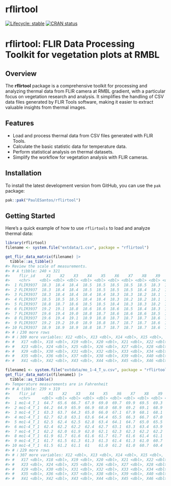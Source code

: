 
<!-- README.md is generated from README.Rmd. Please edit that file -->

# rflirtool

<!-- badges: start -->

[![Lifecycle:
stable](https://img.shields.io/badge/lifecycle-stable-green.svg)](https://lifecycle.r-lib.org/articles/stages.html#stable)
[![CRAN
status](https://www.r-pkg.org/badges/version/rflirtool)](https://CRAN.R-project.org/package=rflirtool)
<!-- badges: end -->

# rflirtool: FLIR Data Processing Toolkit for vegetation plots at RMBL

## Overview

The **rflirtool** package is a comprehensive toolkit for processing and
analyzing thermal data from FLIR camera at RMBL gradient, with a
particular focus on vegetation research and analysis. It simplifies the
handling of CSV data files generated by FLIR Tools software, making it
easier to extract valuable insights from thermal images.

## Features

- Load and process thermal data from CSV files generated with FLIR
  Tools.
- Calculate the basic statistic data for temperature data.
- Perform statistical analysis on thermal datasets.
- Simplify the workflow for vegetation analysis with FLIR cameras.

## Installation

To install the latest development version from GitHub, you can use the
`pak` package:

``` r
pak::pak("PaulESantos/rflirtool")
```

## Getting Started

Here’s a quick example of how to use `rflirtools` to load and analyze
thermal data:

``` r
library(rflirtool)
filename <- system.file("extdata/1.csv", package = "rflirtool")

get_flir_data_matrix(filename) |> 
  tibble::as_tibble()
#> Review the scale of measurements.
#> # A tibble: 240 × 321
#>    flir_id     X1    X2    X3    X4    X5    X6    X7    X8    X9   X10   X11
#>    <chr>    <dbl> <dbl> <dbl> <dbl> <dbl> <dbl> <dbl> <dbl> <dbl> <dbl> <dbl>
#>  1 FLIR3937  18.3  18.4  18.4  18.5  18.5  18.5  18.5  18.5  18.3  18.1  17.9
#>  2 FLIR3937  18.3  18.4  18.4  18.5  18.5  18.5  18.5  18.4  18.2  18.1  17.9
#>  3 FLIR3937  18.3  18.4  18.4  18.4  18.4  18.3  18.3  18.2  18.1  18.0  17.9
#>  4 FLIR3937  18.5  18.5  18.5  18.4  18.4  18.3  18.2  18.2  18.1  18.0  17.9
#>  5 FLIR3937  18.8  18.7  18.6  18.5  18.5  18.4  18.3  18.3  18.2  18.1  17.9
#>  6 FLIR3937  19.2  19.1  18.8  18.6  18.6  18.6  18.5  18.4  18.3  18.2  18.0
#>  7 FLIR3937  19.6  19.4  19.0  18.8  18.7  18.6  18.6  18.6  18.5  18.4  18.2
#>  8 FLIR3937  19.6  19.4  19.1  18.9  18.8  18.7  18.7  18.7  18.6  18.5  18.3
#>  9 FLIR3937  19.2  19.2  19.0  18.9  18.8  18.7  18.7  18.7  18.6  18.5  18.4
#> 10 FLIR3937  18.9  18.9  18.9  18.8  18.7  18.7  18.7  18.7  18.6  18.5  18.4
#> # ℹ 230 more rows
#> # ℹ 309 more variables: X12 <dbl>, X13 <dbl>, X14 <dbl>, X15 <dbl>, X16 <dbl>,
#> #   X17 <dbl>, X18 <dbl>, X19 <dbl>, X20 <dbl>, X21 <dbl>, X22 <dbl>,
#> #   X23 <dbl>, X24 <dbl>, X25 <dbl>, X26 <dbl>, X27 <dbl>, X28 <dbl>,
#> #   X29 <dbl>, X30 <dbl>, X31 <dbl>, X32 <dbl>, X33 <dbl>, X34 <dbl>,
#> #   X35 <dbl>, X36 <dbl>, X37 <dbl>, X38 <dbl>, X39 <dbl>, X40 <dbl>,
#> #   X41 <dbl>, X42 <dbl>, X43 <dbl>, X44 <dbl>, X45 <dbl>, X46 <dbl>, …
```

``` r
filename1 <- system.file("extdata/mo_1-4_T_u.csv", package = "rflirtool")
get_flir_data_matrix(filename1) |> 
  tibble::as_tibble()
#> Temperature measurements are in Fahrenheit
#> # A tibble: 239 × 319
#>    flir_id      X1    X2    X3    X4    X5    X6    X7    X8    X9   X10   X11
#>    <chr>     <dbl> <dbl> <dbl> <dbl> <dbl> <dbl> <dbl> <dbl> <dbl> <dbl> <dbl>
#>  1 mo1-4_T_1  64.7  65.6  66.7  67.9  69.0  69.7  69.9  69.5  69.3  69.2  69.4
#>  2 mo1-4_T_1  64.2  64.9  65.9  66.9  68.0  68.9  69.2  69.1  68.9  68.9  69.0
#>  3 mo1-4_T_1  63.3  63.7  64.3  65.0  66.0  67.1  67.9  68.1  68.1  68.1  68.2
#>  4 mo1-4_T_1  62.7  62.8  63.1  63.6  64.4  65.5  66.3  66.7  67.0  67.2  67.5
#>  5 mo1-4_T_1  62.5  62.4  62.5  62.8  63.4  64.1  64.7  65.0  65.5  66.3  66.7
#>  6 mo1-4_T_1  62.4  62.2  62.2  62.4  62.7  63.1  63.3  63.4  63.9  64.6  64.9
#>  7 mo1-4_T_1  62.2  62.0  61.9  62.0  62.1  62.3  62.3  62.2  62.2  62.3  62.3
#>  8 mo1-4_T_1  61.9  61.7  61.6  61.6  61.7  61.7  61.6  61.4  61.1  60.8  60.6
#>  9 mo1-4_T_1  61.7  61.5  61.3  61.3  61.3  61.4  61.3  61.0  60.7  60.4  60.0
#> 10 mo1-4_T_1  61.5  61.2  61.1  61    61.0  61.2  61.0  60.7  60.4  60.1  59.6
#> # ℹ 229 more rows
#> # ℹ 307 more variables: X12 <dbl>, X13 <dbl>, X14 <dbl>, X15 <dbl>, X16 <dbl>,
#> #   X17 <dbl>, X18 <dbl>, X19 <dbl>, X20 <dbl>, X21 <dbl>, X22 <dbl>,
#> #   X23 <dbl>, X24 <dbl>, X25 <dbl>, X26 <dbl>, X27 <dbl>, X28 <dbl>,
#> #   X29 <dbl>, X30 <dbl>, X31 <dbl>, X32 <dbl>, X33 <dbl>, X34 <dbl>,
#> #   X35 <dbl>, X36 <dbl>, X37 <dbl>, X38 <dbl>, X39 <dbl>, X40 <dbl>,
#> #   X41 <dbl>, X42 <dbl>, X43 <dbl>, X44 <dbl>, X45 <dbl>, X46 <dbl>, …
```
